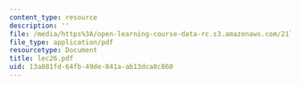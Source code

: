 ```yaml
---
content_type: resource
description: ''
file: /media/https%3A/open-learning-course-data-rc.s3.amazonaws.com/21l-450-literature-and-ethical-values-fall-2002/13a881fd64fb49de841aab13dca8c860_lec26.pdf
file_type: application/pdf
resourcetype: Document
title: lec26.pdf
uid: 13a881fd-64fb-49de-841a-ab13dca8c860
---
```


